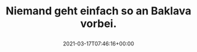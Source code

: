 ---
retweeted: false
source: <a href="https://about.twitter.com/products/tweetdeck" rel="nofollow">TweetDeck</a>
entities:
  hashtags: []
  symbols: []
  user_mentions: []
  urls:
  - url: https://t.co/CyEJqXTxOo
    expanded_url: https://bit.ly/38RB3kK
    display_url: bit.ly/38RB3kK
    indices:
    - '44'
    - '67'
display_text_range:
- '0'
- '67'
favorite_count: '6'
id_str: '1372091903785758724'
truncated: false
retweet_count: '0'
id: '1372091903785758724'
possibly_sensitive: false
created_at: Wed Mar 17 07:46:16 +0000 2021
favorited: false
full_text: Niemand geht einfach so an Baklava vorbei.
lang: de
quote_url: https://bit.ly/38RB3kK
tags:
- pesos/twitter
date: '2021-03-17T07:46:16+00:00'
src: https://twitter.com/bascht/status/1372091903785758724
original_url: https://twitter.com/bascht/status/1372091903785758724
type: twitter_tweet
text: Niemand geht einfach so an Baklava vorbei.
title: 'Niemand geht einfach so an Baklava vorbei.

  '

---